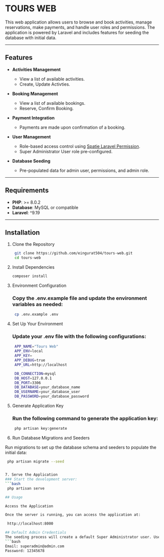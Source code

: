 # TOURS WEB

This web application allows users to browse and book activities, manage reservations, make payments, and handle user roles and permissions. The application is powered by Laravel and includes features for seeding the database with initial data.

---

## Features

- **Activities Management**
  - View a list of available activities.
  - Create, Update Activties.

- **Booking Management**
  - View a list of available bookings.
  - Reserve, Confirm Booking.

- **Payment Integration**
  - Payments are made upon confirmation of a booking.

- **User Management**
  - Role-based access control using [Spatie Laravel Permission](https://spatie.be/docs/laravel-permission).
  - Super Administrator User role pre-configured.

- **Database Seeding**
  - Pre-populated data for admin user, permissions, and admin role.

---

## Requirements

- **PHP**: >= 8.0.2
- **Database**: MySQL or compatible
- **Laravel**: ^9.19

---

## Installation

1. Clone the Repository
   ```bash
    git clone https://github.com/eingurat504/tours-web.git
    cd tours-web

2. Install Dependencies
    ```bash
    composer install

3. Environment Configuration
   ### Copy the .env.example file and update the environment variables as needed:
   ```bash
    cp .env.example .env

4. Set Up Your Environment
   ### Update your .env file with the following configurations:
   ```bash
    APP_NAME="Tours Web"
    APP_ENV=local
    APP_KEY=
    APP_DEBUG=true
    APP_URL=http://localhost

    DB_CONNECTION=mysql
    DB_HOST=127.0.0.1
    DB_PORT=3306
    DB_DATABASE=your_database_name
    DB_USERNAME=your_database_user
    DB_PASSWORD=your_database_password

5. Generate Application Key
   ### Run the following command to generate the application key:
   ```bash
    php artisan key:generate


6. Run Database Migrations and Seeders

  Run migrations to set up the database schema and seeders to populate the initial data:

   ```bash
    php artisan migrate --seed


7. Serve the Application
   ### Start the development server:
   ```bash
    php artisan serve

## Usage

Access the Application

Once the server is running, you can access the application at:

    http://localhost:8000

## Default Admin Credentials
The seeding process will create a default Super Administrator user. Use the following credentials to log in:
```bash
Email: superadmin@admin.com
Password: 12345678



